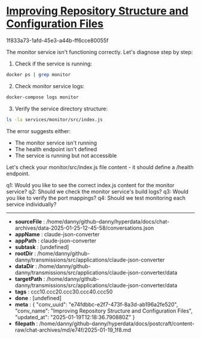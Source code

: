 # [Improving Repository Structure and Configuration Files](https://claude.ai/chat/e74fdbbc-e2f7-473f-8a3d-ab196a2fe520)

1f833a73-1afd-45e3-a44b-ff6cce80055f

 The monitor service isn't functioning correctly. Let's diagnose step by step:

1. Check if the service is running:
```bash
docker ps | grep monitor
```

2. Check monitor service logs:
```bash
docker-compose logs monitor
```

3. Verify the service directory structure:
```bash
ls -la services/monitor/src/index.js
```

The error suggests either:
- The monitor service isn't running
- The health endpoint isn't defined 
- The service is running but not accessible

Let's check your monitor/src/index.js file content - it should define a /health endpoint.

q1: Would you like to see the correct index.js content for the monitor service?
q2: Should we check the monitor service's build logs?
q3: Would you like to verify the port mappings?
q4: Should we test monitoring each service individually?

---

* **sourceFile** : /home/danny/github-danny/hyperdata/docs/chat-archives/data-2025-01-25-12-45-58/conversations.json
* **appName** : claude-json-converter
* **appPath** : claude-json-converter
* **subtask** : [undefined]
* **rootDir** : /home/danny/github-danny/transmissions/src/applications/claude-json-converter
* **dataDir** : /home/danny/github-danny/transmissions/src/applications/claude-json-converter/data
* **targetPath** : /home/danny/github-danny/transmissions/src/applications/claude-json-converter/data
* **tags** : ccc10.ccc20.ccc30.ccc40.ccc50
* **done** : [undefined]
* **meta** : {
  "conv_uuid": "e74fdbbc-e2f7-473f-8a3d-ab196a2fe520",
  "conv_name": "Improving Repository Structure and Configuration Files",
  "updated_at": "2025-01-19T12:18:36.790880Z"
}
* **filepath** : /home/danny/github-danny/hyperdata/docs/postcraft/content-raw/chat-archives/md/e74f/2025-01-19_1f8.md